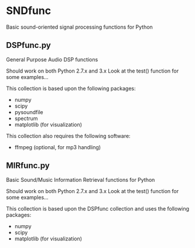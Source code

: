# SNDfunc
Basic sound-oriented signal processing functions for Python

## DSPfunc.py
General Purpose Audio DSP functions

Should work on both Python 2.7.x and 3.x
Look at the test() function for some examples...

This collection is based upon the following packages:
  - numpy
  - scipy
  - pysoundfile
  - spectrum
  - matplotlib (for visualization)

This collection also requires the following software:
  - ffmpeg (optional, for mp3 handling)

## MIRfunc.py
Basic Sound/Music Information Retrieval functions for Python

Should work on both Python 2.7.x and 3.x
Look at the test() function for some examples...

This collection is based upon the DSPfunc collection and uses the following packages:
  - numpy
  - scipy
  - matplotlib (for visualization)
